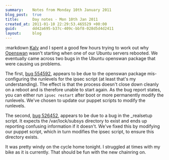 ```yaml
---
summary:    Notes from Monday 10th January 2011
blog_post:  true
title:      Day notes - Mon 10th Jan 2011
created_at: 2011-01-10 22:29:53.465529 +00:00
guid:       dd42a695-b37c-409c-bbf8-028d5d4d2411
layout:     blog
---
```

:markdown
  [Kalv](http://kalv.co.uk/) and I spent a good few hours trying to work out why [Openswan](http://www.openswan.org/) wasn't starting when one of our Ubuntu servers rebooted.  We eventually came across two bugs in the Ubuntu openswan package that were causing us problems.

  The first, [bug 554592](https://bugs.launchpad.net/ubuntu/+source/openswan/+bug/554592), appears to be due to the openswan package mis-configuring the runlevels for the ipsec script (at least that's my understanding).  The effect is that the process doesn't close down cleanly on a reboot and is therefore unable to start again.  As the bug report states, you can either run `ipsec restart` after boot or more permanently modify the runlevels.  We've chosen to update our puppet scripts to modify the runlevels.

  The second, [bug 526452](https://bugs.launchpad.net/ubuntu/+source/openswan/+bug/526452), appears to be due to a bug in the _realsetup script.  It expects the /var/lock/subsys directory to exist and ends up reporting confusing information if it doesn't.  We've fixed this by modifying our puppet script, which in turn modifies the ipsec script, to ensure this directory exists.

  It was pretty windy on the cycle home tonight.  I struggled at times with my bike as it is currently.  That should be fun with the new chainring on.

